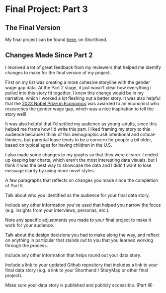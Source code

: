 # Final Project: Part 3

## The Final Version
My final project can be found [here](https://carnegiemellon.shorthandstories.com/paid-parental-leave/index.html), on Shorthand.

## Changes Made Since Part 2
I received a lot of great feedback from my reviewers that helped me identify changes to make for the final version of my project.

First on my list was creating a more cohesive storyline with the gender wage gap data. At the Part 2 stage, it just wasn't clear how everything I pulled into this story fit together. I knew this change would be in my narrative, which I worked a lot fleshing out a better story. It was also helpful that the [2023 Nobel Prize in Economics](https://www.nobelprize.org/prizes/economic-sciences/2023/press-release/) was awarded to an economist who researches the gender wage gap, which was a nice inspiration to tell the story well!

It was also helpful that I'd settled my audience as young-adults, since this helped me frame how I'd write this part. I liked framing my story to this audience because I think of this demographic as8 intentional and critical-thinkers, but parental leave tends to be a concern for people a bit older, based on typical ages for having children in the U.S.

I also made some changes to my graphs so that they were clearer. I ended up keeping bar charts, which aren't the most interesting data visuals, but I think it was the best way to showcase the data and I didn't want to lose message clarity by using more novel styles.

A few paragraphs that reflects on changes you made since the completion of Part II.

Talk about who you identified as the audience for your final data story.

Include any other information you've used that helped you narrow the focus (e.g. insights from your interviews, personas, etc.).

Note any specific adjustments you made to your final project to make it work for your audience.

Talk about the design decisions you had to make along the way, and reflect on anything in particular that stands out to you that you learned working through the process.

Include any other information that helps round out your data story.

Include a link to your updated Github repository that includes a link to your final data story (e.g. a link to your Shorthand / StoryMap or other final project).

Make sure your data story is published and publicly accessible. (Part III)
